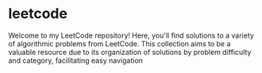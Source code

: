 # leetcode
Welcome to my LeetCode repository! 
Here, you'll find solutions to a variety of algorithmic problems from LeetCode. This collection aims to be a valuable resource due to its organization of solutions by problem difficulty and category, facilitating easy navigation

